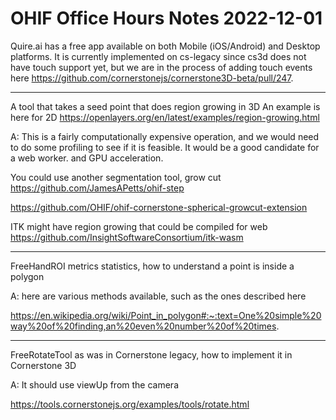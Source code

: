 # OHIF Office Hours Notes 2022-12-01

Quire.ai has a free app available on both Mobile (iOS/Android) and Desktop platforms. It is currently implemented on cs-legacy since cs3d does not have touch support yet, but we are
in the process of adding touch events here https://github.com/cornerstonejs/cornerstone3D-beta/pull/247.

---

A tool that takes a seed point that does region growing in 3D
An example is here for 2D https://openlayers.org/en/latest/examples/region-growing.html

A: This is a fairly computationally expensive operation, and we would need to do some profiling to see if it is feasible. It would be a good candidate for a web worker.
and GPU acceleration.

You could use another segmentation tool, grow cut
https://github.com/JamesAPetts/ohif-step

https://github.com/OHIF/ohif-cornerstone-spherical-growcut-extension

ITK might have region growing that could be compiled for web
https://github.com/InsightSoftwareConsortium/itk-wasm

---

FreeHandROI metrics statistics, how to understand a point is inside a polygon

A: here are various methods available, such as the ones described here

https://en.wikipedia.org/wiki/Point_in_polygon#:~:text=One%20simple%20way%20of%20finding,an%20even%20number%20of%20times.

---

FreeRotateTool as was in Cornerstone legacy, how to implement it in Cornerstone 3D

A: It should use viewUp from the camera

https://tools.cornerstonejs.org/examples/tools/rotate.html
